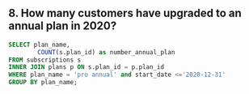 ## 8. How many customers have upgraded to an annual plan in 2020?

```SQL
SELECT plan_name, 
        COUNT(s.plan_id) as number_annual_plan
FROM subscriptions s
INNER JOIN plans p ON s.plan_id = p.plan_id
WHERE plan_name = 'pro annual' and start_date <='2020-12-31'
GROUP BY plan_name;
```
